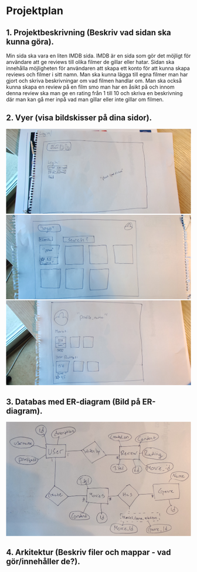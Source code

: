# Projektplan

## 1. Projektbeskrivning (Beskriv vad sidan ska kunna göra).
Min sida ska vara en liten IMDB sida. IMDB är en sida som gör det möjligt för användare att ge reviews till olika filmer de gillar eller hatar. Sidan ska innehålla möjligheten för användaren att skapa ett konto för att kunna skapa reviews och filmer i sitt namn. Man ska kunna lägga till egna filmer man har gjort och skriva beskrivningar om vad filmen handlar om. Man ska också kunna skapa en review på en film smo man har en åsikt på och innom denna review ska man ge en rating från 1 till 10 och skriva en beskrivning där man kan gå mer inpå vad man gillar eller inte gillar om filmen.   
## 2. Vyer (visa bildskisser på dina sidor).
![Vyer_1](vy1.jpg)
![Vyer_2](vy2.jpg)
![Vyer_3](vy3.jpg)
## 3. Databas med ER-diagram (Bild på ER-diagram).
![ER-diagram](ER.jpg)
## 4. Arkitektur (Beskriv filer och mappar - vad gör/innehåller de?).


